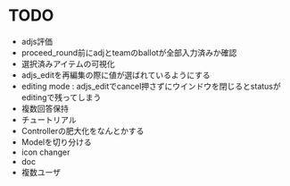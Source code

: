 # TODO

 - adjs評価
 - proceed_round前にadjとteamのballotが全部入力済みか確認
 - 選択済みアイテムの可視化
 - adjs_editを再編集の際に値が選ばれているようにする
 - editing mode : adjs_editでcancel押さずにウインドウを閉じるとstatusがeditingで残ってしまう
 - 複数回答保持
 - チュートリアル
 - Controllerの肥大化をなんとかする
 - Modelを切り分ける
 - icon changer
 - doc
 - 複数ユーザ
